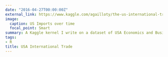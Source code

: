 ```yaml
---
date: "2016-04-27T00:00:00Z"
external_link: https://www.kaggle.com/agailloty/the-us-international-trades/report
image:
  caption: US Imports over time
  focal_point: Smart
summary: A Kaggle kernel I write on a dataset of USA Economics and Business Reports.
tags:
- R
title: USA International Trade
---
```

